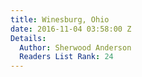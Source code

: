 ```yaml
---
title: Winesburg, Ohio
date: 2016-11-04 03:58:00 Z
Details:
  Author: Sherwood Anderson
  Readers List Rank: 24
---
```


